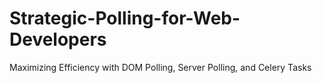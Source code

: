 # Strategic-Polling-for-Web-Developers
Maximizing Efficiency with DOM Polling, Server Polling, and Celery Tasks

